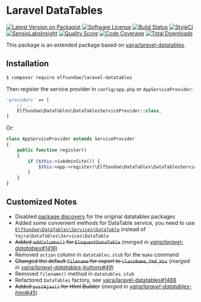 # Laravel DataTables

[![Latest Version on Packagist](https://img.shields.io/packagist/v/elfsundae/laravel-datatables.svg?style=flat-square)](https://packagist.org/packages/elfsundae/laravel-datatables)
[![Software License](https://img.shields.io/badge/license-MIT-brightgreen.svg?style=flat-square)](LICENSE.md)
[![Build Status](https://img.shields.io/travis/ElfSundae/laravel-datatables/master.svg?style=flat-square)](https://travis-ci.org/ElfSundae/laravel-datatables)
[![StyleCI](https://styleci.io/repos/94647284/shield)](https://styleci.io/repos/94647284)
[![SensioLabsInsight](https://img.shields.io/sensiolabs/i/6fe19cb9-8907-46f6-9f06-644c8bfb5f94.svg?style=flat-square)](https://insight.sensiolabs.com/projects/6fe19cb9-8907-46f6-9f06-644c8bfb5f94)
[![Quality Score](https://img.shields.io/scrutinizer/g/ElfSundae/laravel-datatables.svg?style=flat-square)](https://scrutinizer-ci.com/g/ElfSundae/laravel-datatables)
[![Code Coverage](https://img.shields.io/scrutinizer/coverage/g/ElfSundae/laravel-datatables/master.svg?style=flat-square)](https://scrutinizer-ci.com/g/ElfSundae/laravel-datatables/?branch=master)
[![Total Downloads](https://img.shields.io/packagist/dt/elfsundae/laravel-datatables.svg?style=flat-square)](https://packagist.org/packages/elfsundae/laravel-datatables)

This package is an extended package based on [yajra/laravel-datatables](https://github.com/yajra/laravel-datatables).

## Installation

```sh
$ composer require elfsundae/laravel-datatables
```

Then register the service provider in `config/app.php` or `AppServiceProvider`:

```php
'providers' => [
    // ...
    ElfSundae\DataTables\DataTablesServiceProvider::class,
]
```

Or:

```php
class AppServiceProvider extends ServiceProvider
{
    public function register()
    {
        if ($this->isAdminSite()) {
            $this->app->register(\ElfSundae\DataTables\DataTablesServiceProvider::class);
        }
    }
}
```

## Customized Notes

- Disabled [package discovery](https://laravel.com/docs/5.5/packages#package-discovery) for the original datatables packages
- Added some convenient methods for DataTable service, you need to use [`ElfSundae\DataTables\Services\DataTable`](src/Services/DataTable.php) instead of `Yajra\DataTables\Services\DataTable`
- ~~Added `addColumns()` for `EloquentDataTable`~~ (_merged in [yajra/laravel-datatables#1416](https://github.com/yajra/laravel-datatables/pull/1416)_)
- Removed `action` column in `datatables.stub` for the `make` command
- ~~Changed the default `filename` for export to `className_Ymd_His`~~ (_merged in [yajra/laravel-datatables-buttons#49](https://github.com/yajra/laravel-datatables-buttons/pull/49)_)
- Removed `filename()` method in `datatables.stub`
- Refactored `DataTables` factory, see [yajra/laravel-datatables#1488](https://github.com/yajra/laravel-datatables/pull/1488)
- ~~Added `postAjax()` for Html Builder~~ (_merged in [yajra/laravel-datatables-html#45](https://github.com/yajra/laravel-datatables-html/pull/45)_)
